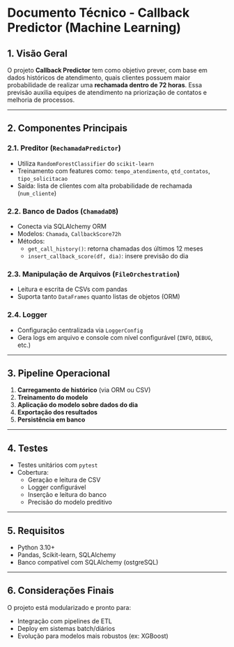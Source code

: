 # Documento Técnico - Callback Predictor (Machine Learning)

## 1. Visão Geral

O projeto **Callback Predictor** tem como objetivo prever, com base em dados históricos de atendimento, quais clientes possuem maior probabilidade de realizar uma **rechamada dentro de 72 horas**. Essa previsão auxilia equipes de atendimento na priorização de contatos e melhoria de processos.

---

## 2. Componentes Principais

### 2.1. Preditor (`RechamadaPredictor`)
- Utiliza `RandomForestClassifier` do `scikit-learn`
- Treinamento com features como: `tempo_atendimento`, `qtd_contatos`, `tipo_solicitacao`
- Saída: lista de clientes com alta probabilidade de rechamada (`num_cliente`)

### 2.2. Banco de Dados (`ChamadaDB`)
- Conecta via SQLAlchemy ORM
- Modelos: `Chamada`, `CallbackScore72h`
- Métodos:
  - `get_call_history()`: retorna chamadas dos últimos 12 meses
  - `insert_callback_score(df, dia)`: insere previsão do dia

### 2.3. Manipulação de Arquivos (`FileOrchestration`)
- Leitura e escrita de CSVs com pandas
- Suporta tanto `DataFrames` quanto listas de objetos (ORM)

### 2.4. Logger
- Configuração centralizada via `LoggerConfig`
- Gera logs em arquivo e console com nível configurável (`INFO`, `DEBUG`, etc.)

---

## 3. Pipeline Operacional

1. **Carregamento de histórico** (via ORM ou CSV)
2. **Treinamento do modelo**
3. **Aplicação do modelo sobre dados do dia**
4. **Exportação dos resultados**
5. **Persistência em banco**

---

## 4. Testes

- Testes unitários com `pytest`
- Cobertura:
  - Geração e leitura de CSV
  - Logger configurável
  - Inserção e leitura do banco
  - Precisão do modelo preditivo

---

## 5. Requisitos

- Python 3.10+
- Pandas, Scikit-learn, SQLAlchemy
- Banco compatível com SQLAlchemy (ostgreSQL)

---

## 6. Considerações Finais

O projeto está modularizado e pronto para:
- Integração com pipelines de ETL
- Deploy em sistemas batch/diários
- Evolução para modelos mais robustos (ex: XGBoost)

